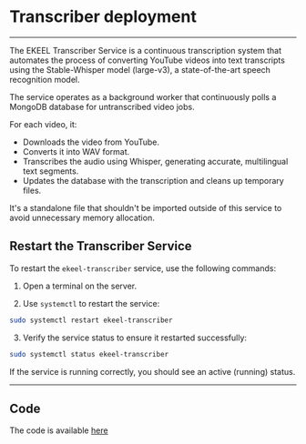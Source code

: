 # Transcriber deployment
------

The EKEEL Transcriber Service is a continuous transcription system that automates the process of converting YouTube videos into text transcripts using the Stable-Whisper model (large-v3), a state-of-the-art speech recognition model.

The service operates as a background worker that continuously polls a MongoDB database for untranscribed video jobs. 

For each video, it:
    
- Downloads the video from YouTube.
- Converts it into WAV format.
- Transcribes the audio using Whisper, generating accurate, multilingual text segments.
- Updates the database with the transcription and cleans up temporary files.

It's a standalone file that shouldn't be imported outside of this service to avoid unnecessary memory allocation.

## Restart the Transcriber Service

To restart the `ekeel-transcriber` service, use the following commands:

1. Open a terminal on the server.

2. Use `systemctl` to restart the service:

```bash
sudo systemctl restart ekeel-transcriber
```

3. Verify the service status to ensure it restarted successfully:

```bash
sudo systemctl status ekeel-transcriber
```

If the service is running correctly, you should see an active (running) status.


--------------
## Code

The code is available [here](../../../codebase/apps/annotator/transcribe)

